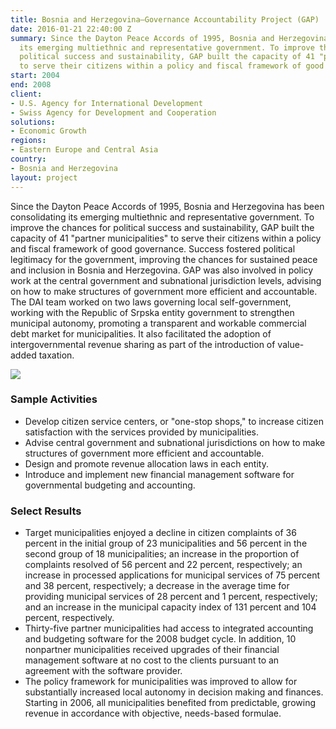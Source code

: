 ```yaml
---
title: Bosnia and Herzegovina—Governance Accountability Project (GAP)
date: 2016-01-21 22:40:00 Z
summary: Since the Dayton Peace Accords of 1995, Bosnia and Herzegovina has been consolidating
  its emerging multiethnic and representative government. To improve the chances for
  political success and sustainability, GAP built the capacity of 41 "partner municipalities"
  to serve their citizens within a policy and fiscal framework of good governance.
start: 2004
end: 2008
client:
- U.S. Agency for International Development
- Swiss Agency for Development and Cooperation
solutions:
- Economic Growth
regions:
- Eastern Europe and Central Asia
country:
- Bosnia and Herzegovina
layout: project
---
```


Since the Dayton Peace Accords of 1995, Bosnia and Herzegovina has been consolidating its emerging multiethnic and representative government. To improve the chances for political success and sustainability, GAP built the capacity of 41 "partner municipalities" to serve their citizens within a policy and fiscal framework of good governance. Success fostered political legitimacy for the government, improving the chances for sustained peace and inclusion in Bosnia and Herzegovina. GAP was also involved in policy work at the central government and subnational jurisdiction levels, advising on how to make structures of government more efficient and accountable. The DAI team worked on two laws governing local self-government, working with the Republic of Srpska entity government to strengthen municipal autonomy, promoting a transparent and workable commercial debt market for municipalities. It also facilitated the adoption of intergovernmental revenue sharing as part of the introduction of value-added taxation.

![][1]  
### Sample Activities

* Develop citizen service centers, or "one-stop shops," to increase citizen satisfaction with the services provided by municipalities.
* Advise central government and subnational jurisdictions on how to make structures of government more efficient and accountable.
* Design and promote revenue allocation laws in each entity.
* Introduce and implement new financial management software for governmental budgeting and accounting.

### Select Results

* Target municipalities enjoyed a decline in citizen complaints of 36 percent in the initial group of 23 municipalities and 56 percent in the second group of 18 municipalities; an increase in the proportion of complaints resolved of 56 percent and 22 percent, respectively; an increase in processed applications for municipal services of 75 percent and 38 percent, respectively; a decrease in the average time for providing municipal services of 28 percent and 1 percent, respectively; and an increase in the municipal capacity index of 131 percent and 104 percent, respectively.
* Thirty-five partner municipalities had access to integrated accounting and budgeting software for the 2008 budget cycle. In addition, 10 nonpartner municipalities received upgrades of their financial management software at no cost to the clients pursuant to an agreement with the software provider.
* The policy framework for municipalities was improved to allow for substantially increased local autonomy in decision making and finances. Starting in 2006, all municipalities benefited from predictable, growing revenue in accordance with objective, needs-based formulae.

[1]: https://assetify-dai.com/projects/Bosnia.jpg